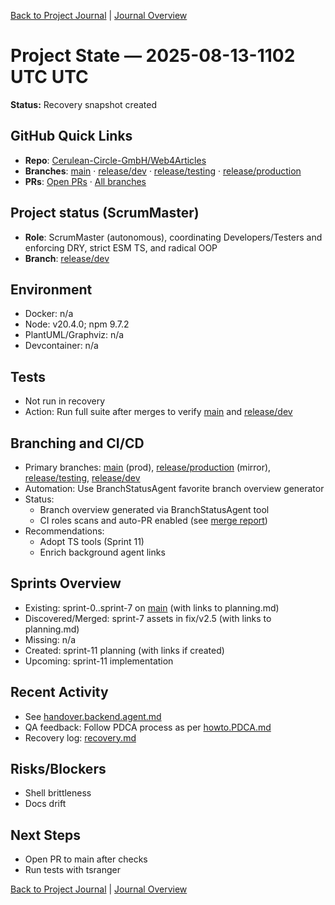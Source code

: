 [Back to Project Journal](../) | [Journal Overview](../../project.journal.overview.md)

# Project State — 2025-08-13-1102 UTC UTC

**Status:** Recovery snapshot created

## GitHub Quick Links
- **Repo**: [Cerulean-Circle-GmbH/Web4Articles](https://github.com/Cerulean-Circle-GmbH/Web4Articles)
- **Branches**: [main](https://github.com/Cerulean-Circle-GmbH/Web4Articles/tree/main) · [release/dev](https://github.com/Cerulean-Circle-GmbH/Web4Articles/tree/release/dev) · [release/testing](https://github.com/Cerulean-Circle-GmbH/Web4Articles/tree/release/testing) · [release/production](https://github.com/Cerulean-Circle-GmbH/Web4Articles/tree/release/production)
- **PRs**: [Open PRs](https://github.com/Cerulean-Circle-GmbH/Web4Articles/pulls) · [All branches](https://github.com/Cerulean-Circle-GmbH/Web4Articles/branches)

## Project status (ScrumMaster)
- **Role**: ScrumMaster (autonomous), coordinating Developers/Testers and enforcing DRY, strict ESM TS, and radical OOP
- **Branch**: [release/dev](https://github.com/Cerulean-Circle-GmbH/Web4Articles/tree/release/dev)

## Environment
- Docker: n/a
- Node: v20.4.0; npm 9.7.2
- PlantUML/Graphviz: n/a
- Devcontainer: n/a

## Tests
- Not run in recovery
- Action: Run full suite after merges to verify [main](https://github.com/Cerulean-Circle-GmbH/Web4Articles/tree/main) and [release/dev](https://github.com/Cerulean-Circle-GmbH/Web4Articles/tree/release/dev)

## Branching and CI/CD
- Primary branches: [main](https://github.com/Cerulean-Circle-GmbH/Web4Articles/tree/main) (prod), [release/production](https://github.com/Cerulean-Circle-GmbH/Web4Articles/tree/release/production) (mirror), [release/testing](https://github.com/Cerulean-Circle-GmbH/Web4Articles/tree/release/testing), [release/dev](https://github.com/Cerulean-Circle-GmbH/Web4Articles/tree/release/dev)
- Automation: Use BranchStatusAgent favorite branch overview generator
- Status:
  - Branch overview generated via BranchStatusAgent tool
  - CI roles scans and auto-PR enabled (see [merge report](../../merge-report-sprint-9.md))
- Recommendations:
  - Adopt TS tools (Sprint 11)
  - Enrich background agent links

## Sprints Overview
- Existing: sprint-0..sprint-7 on [main](https://github.com/Cerulean-Circle-GmbH/Web4Articles/tree/main) (with links to planning.md)
- Discovered/Merged: sprint-7 assets in fix/v2.5 (with links to planning.md)
- Missing: n/a
- Created: sprint-11 planning (with links if created)
- Upcoming: sprint-11 implementation

## Recent Activity
- See [handover.backend.agent.md](../../handover.backend.agent.md)
- QA feedback: Follow PDCA process as per [howto.PDCA.md](../../roles/_shared/PDCA/howto.PDCA.md)
- Recovery log: [recovery.md](../../recovery.md)

## Risks/Blockers
- Shell brittleness
- Docs drift

## Next Steps
- Open PR to main after checks
- Run tests with tsranger

[Back to Project Journal](../) | [Journal Overview](../../project.journal.overview.md)